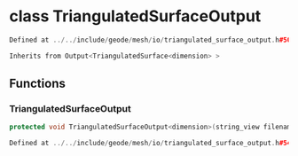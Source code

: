 # class TriangulatedSurfaceOutput

```cpp
Defined at ../../include/geode/mesh/io/triangulated_surface_output.h#50
```

```cpp
Inherits from Output<TriangulatedSurface<dimension> >
```



## Functions

### TriangulatedSurfaceOutput

```cpp
protected void TriangulatedSurfaceOutput<dimension>(string_view filename)
```

```cpp
Defined at ../../include/geode/mesh/io/triangulated_surface_output.h#54
```



